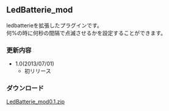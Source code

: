 LedBatterie_mod
----

ledbatterieを拡張したプラグインです。  
何%の時に何秒の間隔で点滅させるかを設定することができます。

### 更新内容
* 1.0(2013/07/01)
    * 初リリース

### ダウンロード
[LedBatterie_mod0.1.zip](https://www.dropbox.com/sh/bc3hz5qsh2mch06/AABP6AigJqs59dq8rKxI5q4aa/LedBatterie_mod0.1.zip?dl=0)
